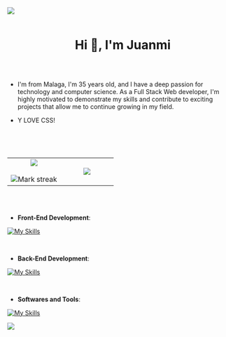 
<!--horizontal divider(gradiant)-->
<img src="https://user-images.githubusercontent.com/73097560/115834477-dbab4500-a447-11eb-908a-139a6edaec5c.gif">

<!--h1 without bottom border-->
<div id="user-content-toc">
  <ul align="center">
    <summary><h1 style="display: inline-block">Hi 👋, I'm Juanmi</h1></summary>
  </ul>
</div>
<br>

- I'm from Malaga, I'm 35 years old, and I have a deep passion for technology and computer science. As a Full Stack Web developer, I'm highly motivated to demonstrate my skills and contribute to exciting projects that allow me to continue growing in my field.

- Y LOVE CSS! 

<!--h2 without bottom border-->
<div id="user-content-toc">
  <ul align="center">
    <summary><h2 style="display: inline-block"></h2></summary>
  </ul>
</div>

<!--- stats & Trophy (start) -->
<p align="center">
  <!--- stats (start) -->
<table align="center">
<tr border="none">
<td width="50%" align="center">
  
  <img  align="center"  src="https://github-readme-stats.vercel.app/api?username=Juanmi7&theme=dark&show_icons=true&count_private=true" />
  <br></br>
  <img  title="🔥 Get streak stats for your profile at git.io/streak-stats" alt="Mark streak" src="https://github-readme-streak-stats.herokuapp.com/?user=Juanmi7&theme=dark&hide_border=false" /> 
</td>

<td width="50%" align="center">

  <img  align="center"  src="https://github-readme-stats.anuraghazra1.vercel.app/api/top-langs/?username=Juanmi7&theme=dark&hide_border=false&no-bg=true&no-frame=true&langs_count=10"/>
  
  </td>
</tr>
</table>
<!--- stats (end) -->


<br><br>



<p align="center">

- **Front-End Development**:

[![My Skills](https://skillicons.dev/icons?i=react,js,html,css,ts&perline=5)](https://skillicons.dev)
   
<br>   
  
    
- **Back-End Development**:

[![My Skills](https://skillicons.dev/icons?i=mongodb,mysql,express,nodejs,react&perline=5)](https://skillicons.dev)

<br>


- **Softwares and Tools**:

 [![My Skills](https://skillicons.dev/icons?i=git,github,stackoverflow,vscode,linux&perline=5)](https://skillicons.dev)
<br>
<!--horizontal divider(gradiant)-->
<img src="https://user-images.githubusercontent.com/73097560/115834477-dbab4500-a447-11eb-908a-139a6edaec5c.gif">
